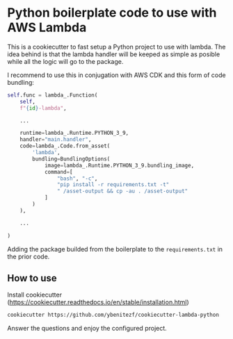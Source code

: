 # Python boilerplate code to use with AWS Lambda

This is a cookiecutter to fast setup a Python project to use with lambda. The idea behind is that the lambda handler will be keeped as simple as posible while all the logic will go to the package.

I recommend to use this in conjugation with AWS CDK and this form of code bundling:

```python
self.func = lambda_.Function(
    self,
    f"{id}-lambda",

    ...

    runtime=lambda_.Runtime.PYTHON_3_9,
    handler="main.handler",
    code=lambda_.Code.from_asset(
        'lambda',
        bundling=BundlingOptions(
            image=lambda_.Runtime.PYTHON_3_9.bundling_image,
            command=[
                "bash", "-c",
                "pip install -r requirements.txt -t"
                " /asset-output && cp -au . /asset-output"
            ]
        )
    ),

    ...

)
```

Adding the package builded from the boilerplate to the `requirements.txt` in the prior code.

## How to use

Install cookiecutter (https://cookiecutter.readthedocs.io/en/stable/installation.html)

```bash
cookiecutter https://github.com/ybenitezf/cookiecutter-lambda-python
```

Answer the questions and enjoy the configured project.
